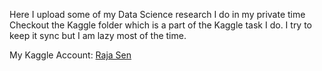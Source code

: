 Here I upload some of my Data Science research I do in my private time
Checkout the Kaggle folder which is a part of the Kaggle task I do. I try to keep it sync but I am lazy most of the time.

My Kaggle Account: <a href="https://www.kaggle.com/rajasen9903"> Raja Sen </a>
